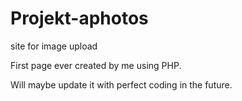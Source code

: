 # Projekt-aphotos
site for image upload

First page ever created by me using PHP.

Will maybe update it with perfect coding in the future.
